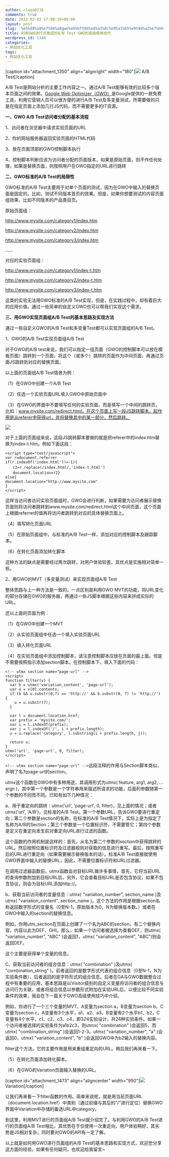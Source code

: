 ```yaml
---
author: cloga0216
comments: true
date: 2012-03-02 17:08:10+00:00
layout: post
slug: '%e5%88%a9%e7%94%a8gwo%e8%bf%9b%e8%a1%8c%e9%a1%b5%e9%9d%a2%e7%bb%84%e7%9a%84ab-test'
title: 利用GWO进行页面组的A/B Test-GWO的高级使用技巧
wordpress_id: 1348
categories:
- 网站优化工具
tags:
- 网站优化工具
---
```


[caption id="attachment_1350" align="alignright" width="180"][![](http://www.cloga.info/wp-content/uploads/2011/12/ab0_sm1.gif)](http://www.cloga.info/wp-content/uploads/2011/12/ab0_sm1.gif) A/B Test[/caption]

A/B Test是网站分析的主要工作内容之一。通过A/B Test能够有效的比较多个版本页面之间的效果。[Google Web Optimizer（GWO）](http://www.google.com/websiteoptimizer)是Google提供的一款免费工具，利用它营销人员可以很方便的进行A/B Test及多变量测试，所需要做的只是在指定页面上添加几行JS代码，而不需要更多的IT资源。

**一、GWO A/B Test访问者分配的基本流程**

1、访问者在浏览器中请求实验页面的URL

2、你的网站服务器返回实验页面的HTML代码

3、放在页面顶部的GWO控制脚本执行

4、控制脚本判断应该为访问者分配的页面版本，如果是原始页面，则不作任何处理，如果是替换页面，则按照用户在GWO指定的URL进行跳转<!-- more -->

**二、GWO标准的A/B Test的局限性**

GWO标准的A/B Test主要用于对单个页面的测试，因为在GWO中输入的替换页面是固定的。比如，测试不同版本首页的效果。但是，如果你想要测试的内容页面组效果，比如不同版本的产品类目页。

原始页面组：

http://www.mysite.com/category1/index.htm

http://www.mysite.com/category2/index.htm

http://www.mysite.com/category3/index.htm

……

对应的实验页面组：

http://www.mysite.com/category1/index-t.htm

http://www.mysite.com/category2/index-t.htm

http://www.mysite.com/category3/index-t.htm

这类的实验无法用GWO标准的A/B Test实现，但是，在实践过程中，却有着巨大的应用价值。通过一些简单的自定义GWO也可以帮我们实现这个需求。

**三、用GWO实现页面组A/B Test的基本思路及实现方法**

通过一些自定义GWO的A/B Test和多变量Test都可以实现页面组的A/B Test。

1、GWO的A/B Test实现页面组A/B Test

对于GWO的A/B test来说，我们可以指定一组页面（GWO的控制脚本可以放在模板页面）跳转到一个页面，将这个（或多个）跳转的页面作为中间页面，再通过页面JS跳转到对应的替换页面。

以上面的页面组A/B Test情景为例：

（1）在GWO中创建一个A/B Test

（2）任选一个实验页面URL填入GWO中原始页面中

（3）在GWO的界面中不要填写任何的实验页面，而是填写一个中间的跳转页，比如：www.mysite.com/redirect.html。在这个页面上写一段JS跳转脚本。起作用是从referer中获得url，并将替换其中的某一部分，然后跳转。

[![](http://www.cloga.info/wp-content/uploads/2012/02/5555-300x37.png)](http://www.cloga.info/wp-content/uploads/2012/02/5555.png)

对于上面的页面组来说，这段JS跳转脚本要做的就是把referer中的index.htm替换为index-t.htm。例如下面这段：

    
    <script type="text/javascript">
    var r=document.referrer
    if(r.indexOf('index.html')!=-1){
    　　r2=r.replace(/index.html/,'index-t.html')
    　　document.location=r2}
    else{
    document.location="http://www.mysite.com"
    }
    </script>


这样当访问者访问实验页面组时，GWO会进行判断，如果需要为访问者展示替换页面则将访问者跳转到www.mysite.com/redirect.html这个中间页面，这个页面上根据referrer的值再将访问者跳转到对应的具体替换页面上。

（4）填写转化页面URL

（5）在原始页面组中，与标准的A/B Test一样，添加对应的控制脚本及跟踪脚本。

（6）在转化页面添加转化脚本

这种方法的缺点是需要经过两次跳转，对用户体验较差。其优点是实施相对简单一些。

2、用GWO的MVT（多变量测试）来实现页面组A/B Test

整体思路与上一种方法是一致的。一点区别是利用GWO MVT的功能，将URL变化的部分存储在GWO的服务器，再通过一些JS脚本根据这些内容来拼成实际的URL。

还以上面的页面为例：

（1）在GWO中创建一个MVT

（2）从实验页面组中任选一个填入实验页面URL

（3）填入转化页面URL

（4）在实验页面组中添加控制脚本，请注意控制脚本应放在页面的最上面。但是不需要按照指示添加section脚本。在控制脚本下，填入下面的代码：

    
    <!-- utmx section name="page-url" -->
    <script>
    function filter(v) {
      var b = utmx('variation_content', 'page-url');
      var u = v[0].contents;
      if (b && u.substr(0,7) == 'http://' && b.substr(0, 7) != 'http://') {
        u = u.substr(7);
      }
    
      var l = document.location.href;
      var prefix = 'mysite.com/';
      var i = l.indexOf(prefix);
      var j = l.indexOf('/', i + prefix.length);
      u = u.replace('category', l.substring(i + prefix.length, j));
    
      return u;
    }
    utmx('url', 'page-url', 0, filter);
    </script>


`<!-- utmx section name="page-url" -->`这段注释的作用与Section脚本类似，声明了名为page-url的section。

utmx这个函数在GWO中有多种用途，其调用形式为utmx( feature, arg1, arg2, ... argn )，其中第一个参数是一个字符串用来描述所请求的功能，后面的参数随第一个参数的不同而不同。已知有如下几种情况：

a、用于重定向的跳转：utmx('url', 'page-url', 0, filter)，见上面的情况；或者utmx('url', 'A/B')，见标准的A/B Test。第一个参数URL，告诉GWO要进行重定向；第二个参数是section的名称，在标准的A/B Test情况下，实际上是为指定了名称为A/B的Section；第三个参数是一个位置标识符，不需要管它；第四个参数是定义在重定向发生前对重定向URL进行过滤的函数。

这个函数的作用机制是这样的：首先，从名为第二个参数的section中获得跳转的URL。然后按照位置标识符及过滤器规则对获取的信息进行重写。最后，按照重写后的URL进行重定向（如果需要展示替换版本的话）。标准A/B Test直接就使用GWO界面中输入的替换URL，因此，不需要位置标识符和URL过滤器。

在调用过滤器函数前，utmx函数会对目标URL做许多事情，首先，它将当前URL的查询参数附加到目标URL后，另外，它会查看目标URL是否包含协议，如果不包含协议，则会为目标URL添加http://。

b、获取当前访问者的变量信息：utmx( "variation_number", section_name )及utmx( "variation_content", section_name )。这个方法的作用是根据section名称返回数字形式的变量名（0至N-1，原始版本为0，N为替换版本数。）或者在GWO中输入的section的替换信息。

例如，你用utm_section在页面上创建了一个名为ABC的section，有二个替换内容，内容以此为DEF、GHI。那么，如果一个访问者被选择为查看DEF，则utmx( "variation_number", "ABC" )会返回1，utmx( "variation_content", "ABC")则会返回DEF。

这个主要是获得单个变量的信息。

C、获取当前访问者的组合信息：utmx( "combination" )及utmx( "combination_string" )。前者返回的是数字形式代表的组合信息（0至N-1，N为实验条件数），后者返回的是字符形式的组合信息。后者在GA与GWO数据整合过程中有重要的应用，基本思路是以Visitor级别的自定义变量将访问者的组合信息与访问行为关联，或者将组合信息以参数形式附加在实验URL后，以便比较不同实验条件的效果，我会在下一篇关于GWO高级使用技巧中介绍。

例如，你进行了一个三个变量的MVT，A变量为section a，B变量为section b，C变量为section c，A变量有3个水平，a1、a2、a3，B变量有2个水平b1、b2，C变量有4个水平，c1、c2、c3、c4，即3*2*4实验设计，共24种实验条件。如果一个访问者被选择的实验条件为a1b2c3，则utmx( "combination" )会返回5，而utmx( "combination_string" )会返回1-2-3。utmx( "variation_number", "a" )会返回0，utmx( "variation_content", "b" )会返回GWO中为b2输入的替换内容。

filter这个方法。它的主要作用是用来重组重定向的URL。稍后我们再来看一下。

（5）在转化页面添加转化脚本。

（6）在GWO的Variation页面输入替换的URL。

[caption id="attachment_1473" align="aligncenter" width="950"][![](http://www.cloga.info/wp-content/uploads/2012/03/wwww3331.png)](http://www.cloga.info/wp-content/uploads/2012/03/wwww3331.png) Variation[/caption]

让我们再来看一下filter函数的作用。简单来说呢，就是用当前页面URL（document.location.href）中类别（通过前缀与其后的"/"进行定位）替换GWO界面中Variation中存储的备选URL中category。

到这里，利用MVT进行的页面组A/B Test就介绍完了。与利用GWO的A/B Test进行的页面组A/B Test相比，其优势在于仅使用一次重定向，用户体验稍好，其劣势是JS相对复杂，同时要对GWO的API有一定了解。

以上就是如何用GWO进行页面组的A/B Test的基本思路和实现方式，欢迎您分享这方面的经验，如果有任何疑问，也欢迎给我留言~


